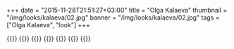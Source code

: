 +++
date = "2015-11-28T21:51:27+03:00"
title = "Olga Kalaeva"
thumbnail = "/img/looks/kalaeva/02.jpg"
banner = "/img/looks/kalaeva/02.jpg"
tags = ["Olga Kalaeva", "look"]
+++

{{<mkimage src="/img/looks/kalaeva/01.jpg">}}
{{<mkimage src="/img/looks/kalaeva/02.jpg">}}
{{<mkimage src="/img/looks/kalaeva/03.jpg">}}
{{<mkimage src="/img/looks/kalaeva/04.jpg">}}
{{<mkimage src="/img/looks/kalaeva/05.jpg">}}
{{<mkimage src="/img/looks/kalaeva/06.jpg">}}
{{<mkimage src="/img/looks/kalaeva/07.jpg">}}
